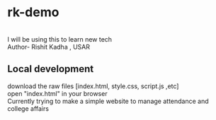 # rk-demo
<br>
I will be using this to learn new tech 
<br>
Author- Rishit Kadha , USAR

## Local development
download the raw files [index.html, style.css, script.js ,etc]
<br>
open "index.html" in your browser
<br>
Currently trying to make a simple website to manage attendance and college affairs

